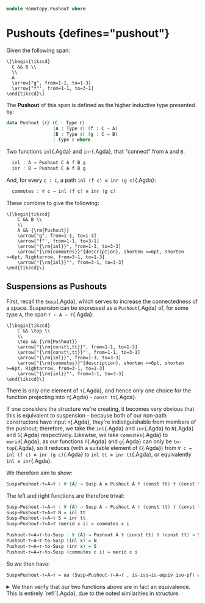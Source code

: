 <!--
```agda
open import 1Lab.Prelude

open import Homotopy.Space.Suspension
```
-->


```agda
module Homotopy.Pushout where
```

# Pushouts {defines="pushout"}

Given the following span:

~~~{.quiver}
\[\begin{tikzcd}
  C && B \\
  \\
  A
  \arrow["g", from=1-1, to=1-3]
  \arrow["f"', from=1-1, to=3-1]
\end{tikzcd}\]
~~~

The **Pushout** of this span is defined as the higher inductive type
presented by:
```agda
data Pushout {ℓ} (C : Type ℓ)
                 (A : Type ℓ) (f : C → A)
                 (B : Type ℓ) (g : C → B)
                 : Type ℓ where
```

Two functions `inl`{.Agda} and `inr`{.Agda}, that "connect" from `A` and `B`:

```agda
  inl : A → Pushout C A f B g
  inr : B → Pushout C A f B g
```

And, for every `c : C`, a path
`inl (f c) ≡ inr (g c)`{.Agda}:

```agda
  commutes : ∀ c → inl (f c) ≡ inr (g c)
```

These combine to give the following:

~~~{.quiver}
\[\begin{tikzcd}
	C && B \\
	\\
	A && {\rm{Pushout}}
	\arrow["g", from=1-1, to=1-3]
	\arrow["f"', from=1-1, to=3-1]
	\arrow["{\rm{inl}}", from=1-3, to=3-3]
	\arrow["{\rm{commutes}}"{description}, shorten <=6pt, shorten >=6pt, Rightarrow, from=3-1, to=1-3]
	\arrow["{\rm{inl}}"', from=3-1, to=3-3]
\end{tikzcd}\]
~~~

## Suspensions as Pushouts

First, recall the `Susp`{.Agda}, which serves to increase the
connectedness of a space. Suspension can be expressed as a
`Pushout`{.Agda} of, for some type `A`, the span `⊤ ← A → ⊤`{.Agda}:

~~~{.quiver}
\[\begin{tikzcd}
	C && \top \\
	\\
	\top && {\rm{Pushout}}
	\arrow["{\rm{const\,tt}}", from=1-1, to=1-3]
	\arrow["{\rm{const\,tt}}"', from=1-1, to=3-1]
	\arrow["{\rm{inl}}", from=1-3, to=3-3]
	\arrow["{\rm{commutes}}"{description}, shorten <=6pt, shorten >=6pt, Rightarrow, from=3-1, to=1-3]
	\arrow["{\rm{inl}}"', from=3-1, to=3-3]
\end{tikzcd}\]
~~~

<!--
```agda
const : {A B : Type} → A → B → A
const t _ = t
```
-->

There is only one element of `⊤`{.Agda}, and hence only one choice
for the function projecting into `⊤`{.Agda} - `const tt`{.Agda}.

If one considers the structure we're creating, it becomes very
obvious that this is equivalent to suspension - because both of our
non-path constructors have input `⊤`{.Agda}, they're indistiguishable
from members of the pushout; therefore, we take the
`inl`{.Agda} and `inr`{.Agda} to `N`{.Agda} and
`S`{.Agda} respectively.
Likewise, we take `commutes`{.Agda} to
`merid`{.Agda}, as our functions `f`{.Agda} and `g`{.Agda} can only
be `to-top`{.Agda}, so it reduces (with a suitable element of `C`{.Agda})
from `∀ c → inl (f c) ≡ inr (g c)`{.Agda} to `inl tt ≡ inr tt`{.Agda},
or equivalently `inl ≡ inr`{.Agda}.

We therefore aim to show:

```agda
Susp≡Pushout-⊤←A→⊤ : ∀ {A} → Susp A ≡ Pushout A ⊤ (const tt) ⊤ (const tt)
```

The left and right functions are therefore trival:

```agda
Susp→Pushout-⊤←A→⊤ : ∀ {A} → Susp A → Pushout A ⊤ (const tt) ⊤ (const tt)
Susp→Pushout-⊤←A→⊤ N = inl tt
Susp→Pushout-⊤←A→⊤ S = inr tt
Susp→Pushout-⊤←A→⊤ (merid x i) = commutes x i

Pushout-⊤←A→⊤-to-Susp : ∀ {A} → Pushout A ⊤ (const tt) ⊤ (const tt) → Susp A
Pushout-⊤←A→⊤-to-Susp (inl x) = N
Pushout-⊤←A→⊤-to-Susp (inr x) = S
Pushout-⊤←A→⊤-to-Susp (commutes c i) = merid c i
```

So we then have:

```agda
Susp≡Pushout-⊤←A→⊤ = ua (Susp→Pushout-⊤←A→⊤ , is-iso→is-equiv iso-pf) where
```

<details><summary> We then verify that our two functions above are in fact
an equivalence. This is entirely `refl`{.Agda}, due to the noted
similarities in structure.</summary>
```agda
  open is-iso

  iso-pf : is-iso Susp→Pushout-⊤←A→⊤
  iso-pf .inv = Pushout-⊤←A→⊤-to-Susp 
  iso-pf .rinv (inl x) = refl
  iso-pf .rinv (inr x) = refl
  iso-pf .rinv (commutes c i) = refl
  iso-pf .linv N = refl
  iso-pf .linv S = refl
  iso-pf .linv (merid x i) = refl
```
</details>

## The universal property of a pushout, via Cocones

To formulate the universal property of a pushout, we first introduce the **Cocone**.
A `Cocone`{.Agda}, given a type `D`{.Agda} and a span:

~~~{.quiver}
\[\begin{tikzcd}
	A & C & B
	\arrow["f"', from=1-2, to=1-1]
	\arrow["g", from=1-2, to=1-3]
\end{tikzcd}\]
~~~

consists of functions:
<!--
```agda
module _ (A B C D : Type) (f : C → A) (g : C → B)
  (i' : A → D) (j' : B → D) (h' : (c : C) → i' (f c) ≡ j' (g c))
  where
```
-->
```agda
  i : A → D
  j : B → D
``` 
and a homotopy
```agda
  h : (c : C) → i (f c) ≡ j (g c)
```
<!--
```agda
  i = i'
  j = j'
  h = h'
```
-->
forming:

~~~{.quiver}
\[\begin{tikzcd}
	C && B \\
	\\
	A && D
	\arrow["g", from=1-1, to=1-3]
	\arrow["f"', from=1-1, to=3-1]
	\arrow["j", from=1-3, to=3-3]
	\arrow["h"{description}, shorten <=6pt, shorten >=6pt, Rightarrow, from=3-1, to=1-3]
	\arrow["i"', from=3-1, to=3-3]
\end{tikzcd}\]
~~~


One can then note the similarities between this definition,
and our previous `Pushout`{.Agda} definition. We denote the type of
`Cocone`{.Agda}s as:

```agda
Cocone : {C A B : Type} → (f : C → A) → (g : C → B) → (D : Type) → Type
Cocone {C} {A} {B} f g D =
  Σ[ i ∈ (A → D) ]
    Σ[ j ∈ (B → D) ]
      ((c : C) → i (f c) ≡ j (g c))
```

We can then show that the canonical `Cocone`{.Agda} consisting of a `Pushout`{.Agda}
is the universal `Cocone`{.Agda}.

```agda
Pushout-is-universal-cocone : ∀ {A B C E f g} → (Pushout C A f B g → E) ≡ (Cocone f g E)
Pushout-is-universal-cocone = ua ( Pushout→Cocone , is-iso→is-equiv iso-pc ) where
```

<details><summary> Once again we show that the above is an equivalence;
this proof is essentially a transcription of Lemma 6.8.2 in the [HoTT](HoTT.html) book,
and again mostly reduces to `refl`{.Agda}.
</summary>
```agda
  open is-iso

  Pushout→Cocone : ∀ {A B C E f g} → (Pushout C A f B g → E) → Cocone f g E
  Cocone→Pushout : ∀ {A B C E f g} → Cocone f g E → (Pushout C A f B g → E)
  iso-pc : is-iso Pushout→Cocone

  Pushout→Cocone t = (λ x → t (inl x)) ,
                     (λ x → t (inr x)) ,
                     (λ c i → ap t (commutes c) i)

  Cocone→Pushout t (inl x) = fst t x 
  Cocone→Pushout t (inr x) = fst (snd t) x
  Cocone→Pushout t (commutes c i) = snd (snd t) c i

  iso-pc .inv = Cocone→Pushout
  iso-pc .rinv _ = refl
  iso-pc .linv _ = funext (λ { (inl y) → refl;
                                (inr y) → refl;
                                (commutes c i) → refl
                           })
```
</details>
